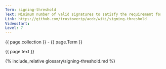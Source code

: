 ```yaml
---
Term: signing-threshold
Text: Minimum number of valid signatures to satisfy the requirement for successful validation
Link: https://github.com/trustoverip/acdc/wiki/signing-threshold
Videostart: 
Level: 7
---
```


{{ page.collection }} - {{ page.Term }}

   {{ page.text }}

{% include_relative glossary/signing-threshold.md %}
